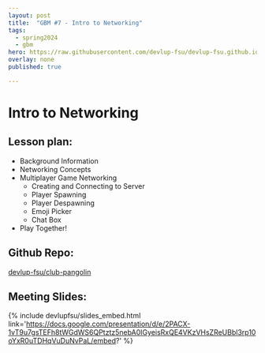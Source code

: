 ```yaml
---
layout: post
title:  "GBM #7 - Intro to Networking"
tags:
  - spring2024
  - gbm
hero: https://raw.githubusercontent.com/devlup-fsu/devlup-fsu.github.io/master/assets/workshop_assets/gbm7-s24/hero.png
overlay: none
published: true

---
```


# Intro to Networking

## Lesson plan:
- Background Information
- Networking Concepts
- Multiplayer Game Networking
  - Creating and Connecting to Server
  - Player Spawning
  - Player Despawning
  - Emoji Picker
  - Chat Box
- Play Together!

## Github Repo:

[devlup-fsu/club-pangolin](https://github.com/devlup-fsu/club-pangolin)

## Meeting Slides:
{% include devlupfsu/slides_embed.html link='https://docs.google.com/presentation/d/e/2PACX-1vT9u7gsTEFh8tWGdWS6QPtztz5nebA0IGyeisRxQE4VKzVHsZReUBbl3rp10oYxR0uTDHqVuDuNvPaL/embed?' %}
